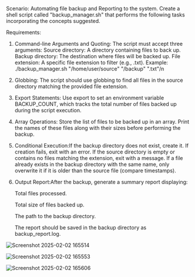 Scenario: Automating file backup and Reporting to the system. Create a shell script called "backup_manager.sh" that performs the following tasks incorporating the concepts suggested.

Requirements: 

1. Command-line Arguments and Quoting: The script must accept three arguments: Source directory: A directory containing files to back up. Backup directory: The destination where files will be backed up. File extension: A specific file extension to filter (e.g., .txt). Example:  ./backup_manager.sh "/home/user/source" "/backup" ".txt"/n

2. Globbing: The script should use globbing to find all files in the source directory matching the provided file extension.

3. Export Statements: Use export to set an environment variable BACKUP_COUNT, which tracks the total number of files backed up during the script execution.

4. Array Operations: Store the list of files to be backed up in an array. Print the names of these files along with their sizes before performing the backup.

5. Conditional Execution:If the backup directory does not exist, create it. If creation fails, exit with an error. If the source directory is empty or contains no files matching the extension, exit with a message.
   If a file already exists in the backup directory with the same name, only overwrite it if it is older than the source file (compare timestamps).
   
6. Output Report:After the backup, generate a summary report displaying:
   
   Total files processed.
   
   Total size of files backed up.
   
   The path to the backup directory.
   
   The report should be saved in the backup directory as backup_report.log.

![Screenshot 2025-02-02 165514](https://github.com/user-attachments/assets/ffe1774f-6036-4b68-ac49-4a1cb42c7702)

![Screenshot 2025-02-02 165553](https://github.com/user-attachments/assets/d494cd25-1222-4491-962f-6c37f0317655)

![Screenshot 2025-02-02 165606](https://github.com/user-attachments/assets/ce7e12a5-33f4-4e11-9727-2f2466513cd7)






